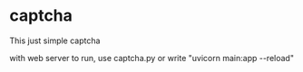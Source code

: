 # captcha

This just simple captcha

with web server
to run, use captcha.py or write "uvicorn main:app --reload"

